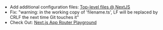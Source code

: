-   Add additional configuration files: [Top-level files @ NextJS](https://nextjs.org/docs/getting-started/project-structure#top-level-files)
-   Fix: "warning: in the working copy of 'filename.ts', LF will be replaced by CRLF the next time Git touches it"
-   Check Out: [Next.js App Router Playground](https://app-router.vercel.app/)
